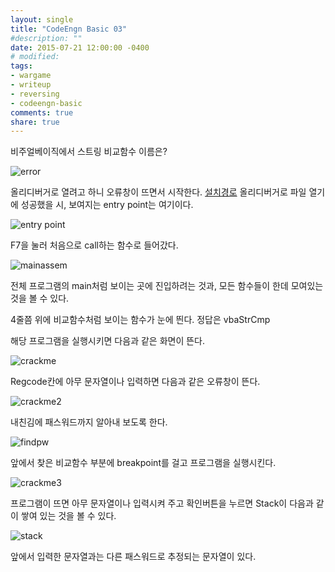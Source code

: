 ```yaml
---
layout: single
title: "CodeEngn Basic 03"
#description: ""
date: 2015-07-21 12:00:00 -0400
# modified: 
tags: 
- wargame
- writeup
- reversing
- codeengn-basic
comments: true
share: true
---
```


비주얼베이직에서 스트링 비교함수 이름은?

![error]({{site.url}}{{site.baseurl}}/assets/images/2015-07-21-CodeEngn-Basic-03/0.png)


올리디버거로 열려고 하니 오류창이 뜨면서 시작한다.
[설치경로](https://support.microsoft.com/ko-kr/help/180071/file-msvbvm50.exe-installs-visual-basic-5.0-run-time-files)
올리디버거로 파일 열기에 성공했을 시, 보여지는 entry point는 여기이다.

![entry point]({{site.url}}{{site.baseurl}}/assets/images/2015-07-21-CodeEngn-Basic-03/1.png)

F7을 눌러 처음으로 call하는 함수로 들어갔다.

![mainassem]({{site.url}}{{site.baseurl}}/assets/images/2015-07-21-CodeEngn-Basic-03/2.png)

전체 프로그램의 main처럼 보이는 곳에 진입하려는 것과, 모든 함수들이 한데 모여있는 것을 볼 수 있다.

4줄쯤 위에 비교함수처럼 보이는 함수가 눈에 띈다.
정답은 vbaStrCmp

해당 프로그램을 실행시키면 다음과 같은 화면이 뜬다.

![crackme]({{site.url}}{{site.baseurl}}/assets/images/2015-07-21-CodeEngn-Basic-03/3.png)

Regcode칸에 아무 문자열이나 입력하면 다음과 같은 오류창이 뜬다.

![crackme2]({{site.url}}{{site.baseurl}}/assets/images/2015-07-21-CodeEngn-Basic-03/4.png)

내친김에 패스워드까지 알아내 보도록 한다.

![findpw]({{site.url}}{{site.baseurl}}/assets/images/2015-07-21-CodeEngn-Basic-03/5.png)

앞에서 찾은 비교함수 부분에 breakpoint를 걸고 프로그램을 실행시킨다.

![crackme3]({{site.url}}{{site.baseurl}}/assets/images/2015-07-21-CodeEngn-Basic-03/6.png)

프로그램이 뜨면 아무 문자열이나 입력시켜 주고 확인버튼을 누르면 Stack이 다음과 같이 쌓여 있는 것을 볼 수 있다.

![stack]({{site.url}}{{site.baseurl}}/assets/images/2015-07-21-CodeEngn-Basic-03/7.png)

앞에서 입력한 문자열과는 다른 패스워드로 추정되는 문자열이 있다.

